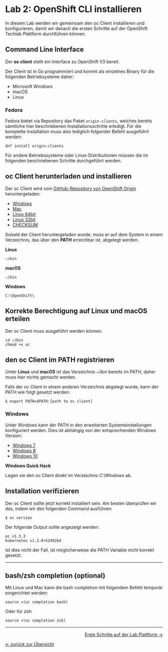 # Lab 2: OpenShift CLI installieren

In diesem Lab werden wir gemeinsam den oc Client installieren und konfigurieren, damit wir danach die ersten Schritte auf der OpenShift Techlab Plattform durchführen können.

## Command Line Interface

Der **oc client** stellt ein Interface zu OpenShift V3 bereit.

Der Client ist in Go programmiert und kommt als einzelnes Binary für die folgenden Betriebsysteme daher:

- Microsoft Windows
- macOS
- Linux

### Fedora

Fedora bietet via Repository das Paket `origin-clients`, welches bereits sämtliche hier beschriebenen Installationsschritte erledigt. Für die komplette Installation muss also lediglich folgender Befehl ausgeführt werden:
```
dnf install origin-clients
```
Für andere Betriebssysteme oder Linux-Distributionen müssen die im folgenden beschriebenen Schritte durchgeführt werden.


## oc Client herunterladen und installieren

Der oc Client wird vom [GitHub-Repository von OpenShift Origin](https://github.com/openshift/origin/releases/tag/v1.3.3) heruntergeladen:

* [Windows](https://github.com/openshift/origin/releases/download/v1.3.3/openshift-origin-client-tools-v1.3.3-bc17c1527938fa03b719e1a117d584442e3727b8-windows.zip)
* [Mac](https://github.com/openshift/origin/releases/download/v1.3.3/openshift-origin-client-tools-v1.3.3-bc17c1527938fa03b719e1a117d584442e3727b8-mac.zip)
* [Linux 64bit](https://github.com/openshift/origin/releases/download/v1.3.3/openshift-origin-client-tools-v1.3.3-bc17c1527938fa03b719e1a117d584442e3727b8-linux-64bit.tar.gz)
* [Linux 32bit](https://github.com/openshift/origin/releases/download/v1.3.3/openshift-origin-client-tools-v1.3.3-bc17c1527938fa03b719e1a117d584442e3727b8-linux-32bit.tar.gz)
* [CHECKSUM](https://github.com/openshift/origin/releases/download/v1.3.3/CHECKSUM)

Sobald der Client heruntergeladen wurde, muss er auf dem System in einem Verzeichnis, das über den **PATH** erreichbar ist, abgelegt werden.

**Linux**

```
~/bin
```

**macOS**

```
~/bin
```

**Windows**

```
C:\OpenShift\
```

## Korrekte Berechtigung auf Linux und macOS erteilen

Der oc Client muss ausgeführt werden können.

```
cd ~/bin
chmod +x oc
```

## den oc Client im PATH registrieren

Unter **Linux** und **macOS** ist das Verzeichnis ~/bin bereits im PATH, daher muss hier nichts gemacht werden.

Falls der oc Client in einem anderen Verzeichnis abgelegt wurde, kann der PATH wie folgt gesetzt werden:
```
$ export PATH=$PATH:[path to oc client]
```

### Windows

Unter Windows kann der PATH in den erweiterten Systemeinstellungen konfiguriert werden. Dies ist abhängig von der entsprechenden Windows Version:

- [Windows 7](http://geekswithblogs.net/renso/archive/2009/10/21/how-to-set-the-windows-path-in-windows-7.aspx)
- [Windows 8](http://www.itechtics.com/customize-windows-environment-variables/)
- [Windows 10](http://techmixx.de/windows-10-umgebungsvariablen-bearbeiten/)

**Windows Quick Hack**

Legen sie den oc Client direkt im Verzeichnis *C:\Windows* ab.


## Installation verifizieren

Der oc Client sollte jetzt korrekt installiert sein. Am besten überprüfen wir das, indem wir den folgenden Command ausführen:
```
$ oc version
```
Der folgende Output sollte angezeigt werden:
```
oc v1.3.3
kubernetes v1.3.0+52492b4
```

Ist dies nicht der Fall, ist möglicherweise die PATH Variable nicht korrekt gesetzt.

---

## bash/zsh completion (optional)

Mit Linux und Mac kann die bash completion mit folgendem Befehl temporär eingerichtet werden:

```
source <(oc completion bash)
```

Oder für zsh:
```
source <(oc completion zsh)
```

---



<p width="100px" align="right"><a href="03_first_steps.md">Erste Schritte auf der Lab Plattform →</a></p>

[← zurück zur Übersicht](../README.md)
